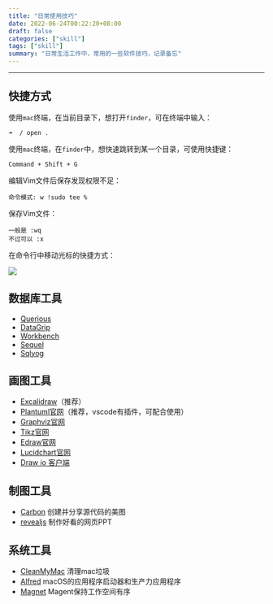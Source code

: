 ```yaml
---
title: "日常使用技巧"
date: 2022-06-24T00:22:20+08:00
draft: false
categories: ["skill"]
tags: ["skill"]
summary: "日常生活工作中，常用的一些软件技巧，记录备忘"
---
```


---

## 快捷方式

使用`mac`终端，在当前目录下，想打开`finder`，可在终端中输入：

```
➜  / open .
```

使用`mac`终端，在`finder`中，想快速跳转到某一个目录，可使用快捷键：

```
Command + Shift + G
```

编辑Vim文件后保存发现权限不足：

```
命令模式: w !sudo tee %
```

保存Vim文件：

```
一般是 :wq
不过可以 :x
```

在命令行中移动光标的快捷方式：

![](/images/software/cmd-key.png)

## 数据库工具

- [Querious]()
- [DataGrip]()
- [Workbench]()
- [Sequel]()
- [Sqlyog]()

## 画图工具

- [Excalidraw](https://excalidraw.com/)（推荐）
- [Plantuml官网](http://plantuml.com/)（推荐，vscode有插件，可配合使用）
- [Graphviz官网](http://graphviz.org)
- [Tikz官网](http://texample.net/tikz/)
- [Edraw官网](https://www.edrawsoft.com/)
- [Lucidchart官网](https://www.lucidchart.com/)
- [Draw io 客户端](https://github.com/jgraph/drawio-desktop/tree/v15.8.7)

## 制图工具

- [Carbon](https://carbon.now.sh/) 创建并分享源代码的美图
- [revealjs](https://revealjs.com/) 制作好看的网页PPT

## 系统工具

- [CleanMyMac](https://macpaw.com/cleanmymac) 清理mac垃圾
- [Alfred](https://www.alfredapp.com/) macOS的应用程序启动器和生产力应用程序
- [Magnet](https://magnet.crowdcafe.com/) Magent保持工作空间有序

